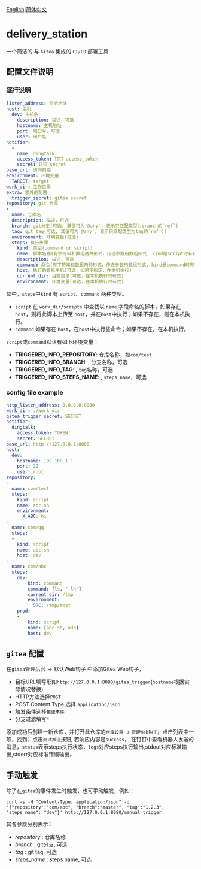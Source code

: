 
[English](README.md)|[简体中文](README_CN.md)

# delivery\_station

一个简洁的 与 `Gitea` 集成的 `CI/CD` 部署工具


## 配置文件说明


### 逐行说明

```yaml
listen_address: 监听地址
host: 主机
  dev: 主机名
    description: 描述，可选
    hostname: 主机地址
    port: 端口号，可选
    user: 用户名
notifier:
  -
    name: dingtalk
    access_token: 钉钉 access_token
    secret: 钉钉 secret
base_url: 访问前缀
environment: 环境变量
  TARGET: target
work_dir: 工作目录
extra: 额外的配置
  trigger_secret: gitea secret
repository: git 仓库
-
  name: 仓库名
  description: 描述，可选
  branch: git分支(可选, 其值可为'@any', 表示只匹配类型为branch的`ref`)
  tag: git tag(可选, 其值可为'@any', 表示只匹配类型为tag的`ref`))
  environment: 环境变量(可选)
  steps: 执行步骤
    kind: 类型(command or script)
    name: 脚本名称(有字符串和数组两种形式，传递参数用数组形式, kind是script时有效)
    description: 描述，可选
    command: 命令(有字符串和数组两种形式，传递参数用数组形式, kind是command时有效)
    host: 执行的目标主机(可选，如果不指定，在本机执行)
    current_dir: 当前目录(可选，在本机执行时有效)
    environment: 环境变量(可选，在本机执行时有效)
```

其中，`steps`中`kind` 有 `script`、`command` 两种类型。

- `script` 在 `work_dir/scripts` 中查找以 `name` 字段命名的脚本，如果存在 `host`，则将此脚本上传至 `host`，并在`host`中执行；如果不存在，则在本机执行。
- `command` 如果存在 `host`，在`host`中执行些命令；如果不存在，在本机执行。

`script`或`command`默认有如下环境变量：

- **TRIGGERED_INFO_REPOSITORY**: 仓库名称，如`com/test`
- **TRIGGERED_INFO_BRANCH**: , 分支名称，可选
- **TRIGGERED_INFO_TAG**: , `tag`名称，可选
- **TRIGGERED_INFO_STEPS_NAME**: , `steps_name`，可选

### config file example

```yaml
http_listen_address: 0.0.0.0:8080
work_dir: ./work_dir
gitea_trigger_secret: SECRET
notifier:
  dingtalk:
    access_token: TOKEN
    secret: SECRET
base_url: http://127.0.0.1:8080
host:
  dev:
    hostname: 192.168.1.1
    port: 22
    user: root
repository:
-
  name: com/test
  steps:
    kind: script
    name: abc.sh
    environment:
      X_ABC: hi
-
  name: com/qq
  steps:
  -
    kind: script
    name: abc.sh
    host: dev
-
  name: com/abc
  steps:
    dev:
        kind: command
        command: [ls, "-lh"]
        current_dir: /tmp
        environment:
          SRC: /tmp/test
    prod:
    -
        kind: script
        name: [abc.sh, a33]
        host: dev
```

## `gitea` 配置

在`gitea`管理后台 -> 默认Web钩子 中添加Gitea Web钩子，

- 目标URL填写形如`http://127.0.0.1:8080/gitea_trigger`(`hostname`根据实际情况替换)
- HTTP方法选择`POST`
- POST Content Type 选择 `application/json`
- 触发条件选择`推送事件`
- 分支过滤填写`*`

添加成功后创建一新仓库，并打开此仓库的`仓库设置` -> `管理Web钩子`，点击列表中一项，找到并点击`测试推送`按钮, 若响应内容是`success`，
在钉钉中查看机器人发送的消息，`status`表示steps执行状态，`logs`对应steps执行输出,stdout对应标准输出,stderr对应标准错误输出。

## 手动触发

除了在`gitea`的事件发生时触发，也可手动触发，例如：

```shell
curl -s -H "Content-Type: application/json" -d '{"repository":"com/abc", "branch":"master", "tag":"1.2.3", "steps_name": "dev"}' http://127.0.0.1:8080/manual_trigger
```

其各参数分别表示：

- *repository* : 仓库名称
- *branch* : git分支, 可选
- *tag* : git tag, 可选
- *steps_name* : steps name, 可选

